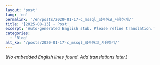 ```yaml
---
layout: 'post'
lang: 'en'
permalink: '/en/posts/2020-01-17-c_mssql_접속하고_사용하기/'
title: '[2025-08-13] - Post'
excerpt: 'Auto-generated English stub. Please refine translation.'
categories:
  - 'Blog'
alt_ko: '/posts/2020-01-17-c_mssql_접속하고_사용하기/'
---
```


(*No embedded English lines found. Add translations later.*)

